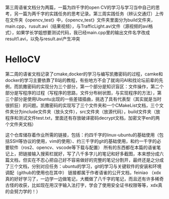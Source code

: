 第三周语雀文档分为两篇，一篇为四千字的open CV的学习与学习当中自己的思考，另一篇为两千字的实践任务的思考记录。第三周实践任务（辨认交通灯）上传在文件夹《opencv_test》中，《opencv_test》文件夹里面分为build文件夹，main.cpp，rusult.avi（结果视频），与TrafficLight.avi文件（源视频的avi格式），如果学长学姐想要测试代码，我已经main.cpp里的输出文件名字改成result1.avi，以免与result.avi产生冲突







# HelloCV
第二周的语雀文档记录了cmake,docker的学习与编写凯撒密码的过程，camke和docker的学习主要依靠了B站的教程，有些地方不会了就询问AI和找论坛前辈的先例，而凯撒密码的实现分为三个部分，第一个部分是知识盲区：文件操作，第二个部分是写程序的过程（写程序的思路，文件分布树状图，与实现程序的方法），第三个部分是使用Ubuntu出现的一些差错插曲，挑选了具有代表型（其实就是当时很抓狂）的问题。凯撒密码的实现写了三个文件夹和一个CMakeList文档，三个文件夹分为include文件夹（放头文件），src文件夹（放源代码），build文件夹（放程序和测试文件test.txt，里面还有存放破译密码decrypt文档，加密文字en的两个文件夹文档）









这个仓库储存着作业所需的链接，包括：约四千字的linux-ubuntu的基础使用（包括SSH等协议的使用，vim的使用）、约三千字的git的基础使用，和约一千字的必要软件（ros2、opencv、vscode等下载与配置）
所有的东西都在本篇的语雀笔记上，把链接输入搜索栏就好，写了八千多字儿的笔记和好多截图，本来想分成六篇文档，但实在不忍心把自己好不容易做好的完整的笔记分割开，最终还是之分成了三个文档，分别对应任务：ubuntu的学习，git的学习与关键软件的安装和环境调配（github的使用也在其中）
链接都属于作者语雀的公开文档，feiniao
（xdx真的好好学习了，一边学一边做笔记，大概做了八千字的笔记，而且还有许多稀奇古怪的收获，比如现在用汉字输入法打字，学会了使用安全证书权限等等，xdx真的会努力学的！）
